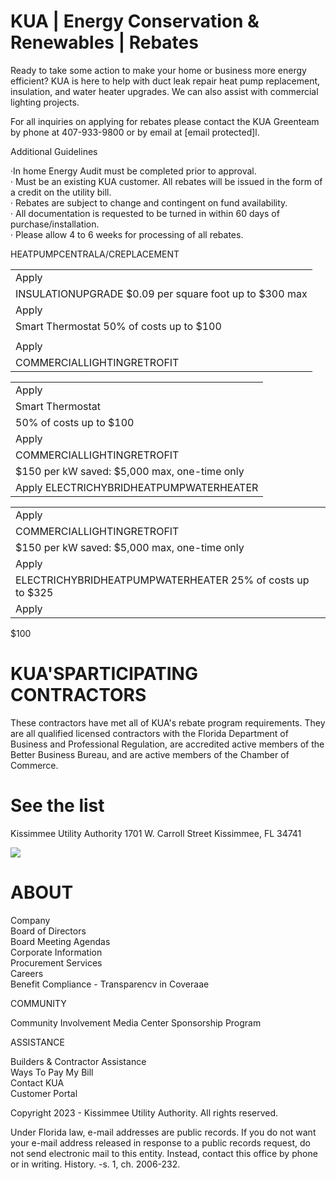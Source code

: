 # KUA | Energy Conservation & Renewables | Rebates  

Ready to take some action to make your home or business more energy efficient? KUA is here to help with duct leak repair heat pump replacement, insulation, and water heater upgrades. We can also assist with commercial lighting projects.  

For all inquiries on applying for rebates please contact the KUA Greenteam by phone at 407-933-9800 or by email at [email protected]l.  

Additional Guidelines  

·In home Energy Audit must be completed prior to approval.   
· Must be an existing KUA customer. All rebates will be issued in the form of a credit on the utility bill.   
· Rebates are subject to change and contingent on fund availability.   
· All documentation is requested to be turned in within 60 days of purchase/installation.   
· Please allow 4 to 6 weeks for processing of all rebates.  

HEATPUMPCENTRALA/CREPLACEMENT  

<html><body><table><tr><td>Apply</td></tr><tr><td>INSULATIONUPGRADE $0.09 per square foot up to $300 max</td></tr><tr><td>Apply</td></tr><tr><td>Smart Thermostat 50% of costs up to $100</td></tr><tr><td></td></tr><tr><td>Apply</td></tr><tr><td>COMMERCIALLIGHTINGRETROFIT</td></tr></table></body></html>



<html><body><table><tr><td>Apply</td></tr><tr><td>Smart Thermostat</td></tr><tr><td>50% of costs up to $100</td></tr><tr><td>Apply</td></tr><tr><td>COMMERCIALLIGHTINGRETROFIT</td></tr><tr><td>$150 per kW saved: $5,000 max, one-time only</td></tr><tr><td>Apply ELECTRICHYBRIDHEATPUMPWATERHEATER</td></tr></table></body></html>  

<html><body><table><tr><td>Apply</td></tr><tr><td>COMMERCIALLIGHTINGRETROFIT</td></tr><tr><td>$150 per kW saved: $5,000 max, one-time only</td></tr><tr><td>Apply</td></tr><tr><td>ELECTRICHYBRIDHEATPUMPWATERHEATER 25% of costs up to $325</td></tr><tr><td>Apply</td></tr></table></body></html>  

\$100  

# KUA'SPARTICIPATING CONTRACTORS  

These contractors have met all of KUA's rebate program requirements. They are all qualified licensed contractors with the Florida Department of Business and Professional Regulation, are accredited active members of the Better Business Bureau, and are active members of the Chamber of Commerce.  

# See the list  

Kissimmee Utility Authority 1701 W. Carroll Street Kissimmee, FL 34741  

![](images/b880ec2fcaa23a64899142ff24037405b18c58222beca1e95112e5f932f5e786.jpg)  

# ABOUT  

Company   
Board of Directors   
Board Meeting Agendas   
Corporate Information   
Procurement Services   
Careers   
Benefit Compliance - Transparencv in Coveraae  

COMMUNITY  

Community Involvement Media Center Sponsorship Program  

ASSISTANCE  

Builders & Contractor Assistance   
Ways To Pay My Bill   
Contact KUA   
Customer Portal  

Copyright 2023 - Kissimmee Utility Authority. All rights reserved.  

Under Florida law, e-mail addresses are public records. If you do not want your e-mail address released in response to a public records request, do not send electronic mail to this entity. Instead, contact this office by phone or in writing. History. -s. 1, ch. 2006-232.  